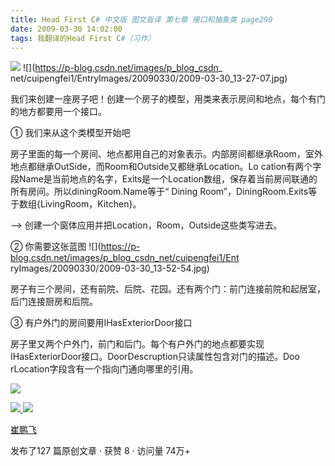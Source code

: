 ```yaml
---
title: Head First C# 中文版 图文皆译 第七章 接口和抽象类 page290
date: 2009-03-30 14:02:00
tags: 我翻译的Head First C#（习作）
---
```

![](https://p-blog.csdn.net/images/p_blog_csdn_net/cuipengfei1/EntryImages/20090330/2009-03-30_13-45-12.jpg) ![](https://p-blog.csdn.net/images/p_blog_csdn_
net/cuipengfei1/EntryImages/20090330/2009-03-30_13-27-07.jpg)

我们来创建一座房子吧！创建一个房子的模型，用类来表示房间和地点，每个有门的地方都要用一个接口。

①  我们来从这个类模型开始吧

房子里面的每一个房间、地点都用自己的对象表示。内部房间都继承Room，室外地点都继承OutSide，而Room和Outside又都继承Location。Lo
cation有两个字段Name是当前地点的名字，Exits是一个Location数组，保存着当前房间联通的所有房间。所以diningRoom.Name等于“
Dining Room”，DiningRoom.Exits等于数组{LivingRoom，Kitchen}。

\--> 创建一个窗体应用并把Location，Room，Outside这些类写进去。

②  你需要这张蓝图  ![](https://p-blog.csdn.net/images/p_blog_csdn_net/cuipengfei1/Ent
ryImages/20090330/2009-03-30_13-52-54.jpg)

房子有三个房间，还有前院、后院、花园。还有两个门：前门连接前院和起居室，后门连接厨房和后院。

③  有户外门的房间要用IHasExteriorDoor接口

房子里又两个户外门，前门和后门。每个有户外门的地点都要实现IHasExteriorDoor接口。DoorDescruption只读属性包含对门的描述。Doo
rLocation字段含有一个指向门通向哪里的引用。

![](https://p-blog.csdn.net/images/p_blog_csdn_net/cuipengfei1/EntryImages/20090330/2009-03-30_13-58-34.jpg)



[ ![](https://profile.csdnimg.cn/5/2/5/3_cuipengfei1)
![](https://g.csdnimg.cn/static/user-reg-year/1x/11.png)
](https://blog.csdn.net/cuipengfei1)

[ 崔鹏飞 ](https://blog.csdn.net/cuipengfei1)

发布了127 篇原创文章  ·  获赞 8  ·  访问量 74万+

